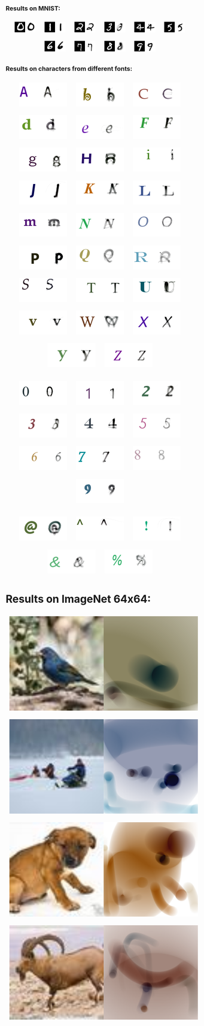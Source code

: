 ### Results on MNIST:
<p align="center">
  <img src="results/test_images_mnist/mnist_19_44.png" style="margin:10px;">
  <img src="results/test_images_mnist/mnist_19_15.png" style="margin:10px;">
  <img src="results/test_images_mnist/mnist_19_10.png" style="margin:10px;">
  <img src="results/test_images_mnist/mnist_19_19.png" style="margin:10px;">
  <img src="results/test_images_mnist/mnist_18_79.png" style="margin:10px;">
  <img src="results/test_images_mnist/mnist_18_93.png" style="margin:10px;">
  <img src="results/test_images_mnist/mnist_19_26.png" style="margin:10px;">
  <img src="results/test_images_mnist/mnist_19_28.png" style="margin:10px;">
  <img src="results/test_images_mnist/mnist_19_38.png" style="margin:10px;">
  <img src="results/test_images_mnist/mnist_19_2.png" style="margin:10px;">
</p>

### Results on characters from different fonts:
<p align="center">
  <img src="results/char_dataset_results_2/mnist_123_73.png" style="margin:10px;">
  <img src="results/char_dataset_results_2/mnist_121_7.png" style="margin:10px;">
  <img src="results/char_dataset_results_2/mnist_122_64.png" style="margin:10px;">
  <img src="results/char_dataset_results_2/mnist_122_32.png" style="margin:10px;">
  <img src="results/char_dataset_results_2/mnist_120_52.png" style="margin:10px;">
  <img src="results/char_dataset_results_2/mnist_121_66.png" style="margin:10px;">
  <img src="results/char_dataset_results_2/mnist_120_89.png" style="margin:10px;">
  <img src="results/char_dataset_results_2/mnist_121_50.png" style="margin:10px;">
  <img src="results/char_dataset_results_2/mnist_121_81.png" style="margin:10px;">
  <img src="results/char_dataset_results_2/mnist_121_41.png" style="margin:10px;">
  <img src="results/char_dataset_results_2/mnist_123_98.png" style="margin:10px;">
  <img src="results/char_dataset_results_2/mnist_122_87.png" style="margin:10px;">
  <img src="results/char_dataset_results_2/mnist_122_102.png" style="margin:10px;">
  <img src="results/char_dataset_results_2/mnist_123_65.png" style="margin:10px;">
  <img src="results/char_dataset_results_2/mnist_122_56.png" style="margin:10px;">
  <img src="results/char_dataset_results_2/mnist_122_58.png" style="margin:10px;">
  <img src="results/char_dataset_results_2/mnist_121_92.png" style="margin:10px;">
  <img src="results/char_dataset_results_2/mnist_122_76.png" style="margin:10px;">
  <img src="results/char_dataset_results_2/mnist_118_95.png" style="margin:10px;">
  <img src="results/char_dataset_results_2/mnist_123_77.png" style="margin:10px;">
  <img src="results/char_dataset_results_2/mnist_121_58.png" style="margin:10px;">
  <img src="results/char_dataset_results_2/mnist_123_105.png" style="margin:10px;">
  <img src="results/char_dataset_results_2/mnist_123_53.png" style="margin:10px;">
  <img src="results/char_dataset_results_2/mnist_118_5.png" style="margin:10px;">
  <img src="results/char_dataset_results_2/mnist_121_91.png" style="margin:10px;">
  <img src="results/char_dataset_results_2/mnist_120_8.png" style="margin:10px;">
</p>

<p align="center">
  <img src="results/char_dataset_results_2/mnist_123_93.png" style="margin:10px;">
  <img src="results/char_dataset_results_2/mnist_120_73.png" style="margin:10px;">
  <img src="results/char_dataset_results_2/mnist_121_21.png" style="margin:10px;">
  <img src="results/char_dataset_results_2/mnist_121_8.png" style="margin:10px;">
  <img src="results/char_dataset_results_2/mnist_123_49.png" style="margin:10px;">
  <img src="results/char_dataset_results_2/mnist_116_110.png" style="margin:10px;">
  <img src="results/char_dataset_results_2/mnist_122_3.png" style="margin:10px;">
  <img src="results/char_dataset_results_2/mnist_122_68.png" style="margin:10px;">
  <img src="results/char_dataset_results_2/mnist_123_85.png" style="margin:10px;">
  <img src="results/char_dataset_results_2/mnist_123_94.png" style="margin:10px;">
</p>

<p align="center">
  <img src="results/char_dataset_results_2/mnist_123_78.png" style="margin:10px;">
  <img src="results/char_dataset_results_2/mnist_119_104.png" style="margin:10px;">
  <img src="results/char_dataset_results_2/mnist_120_22.png" style="margin:10px;">
  <img src="results/char_dataset_results_2/mnist_115_46.png" style="margin:10px;">
  <img src="results/char_dataset_results_2/mnist_114_24.png" style="margin:10px;">
</p>

# Results on ImageNet 64x64:
<p align="center">
  <img src="results/bezier_imagenet_resnet_128_thickness_sharpness/bird.png" style="margin:10px;">
  <img src="results/bezier_imagenet_resnet_128_thickness_sharpness/bob.png" style="margin:10px;">
  <img src="results/bezier_imagenet_resnet_128_thickness_sharpness/dog.png" style="margin:10px;">
  <img src="results/bezier_imagenet_resnet_128_thickness_sharpness/bok.png" style="margin:10px;">
</p>
